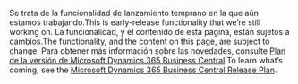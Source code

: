 <span data-ttu-id="e289e-101">Se trata de la funcionalidad de lanzamiento temprano en la que aún estamos trabajando.</span><span class="sxs-lookup"><span data-stu-id="e289e-101">This is early-release functionality that we’re still working on.</span></span> <span data-ttu-id="e289e-102">La funcionalidad, y el contenido de esta página, están sujetos a cambios.</span><span class="sxs-lookup"><span data-stu-id="e289e-102">The functionality, and the content on this page, are subject to change.</span></span> <span data-ttu-id="e289e-103">Para obtener más información sobre las novedades, consulte [Plan de la versión de Microsoft Dynamics 365 Business Central](/dynamics365/release-plans/).</span><span class="sxs-lookup"><span data-stu-id="e289e-103">To learn what’s coming, see the [Microsoft Dynamics 365 Business Central Release Plan](/dynamics365/release-plans/).</span></span>